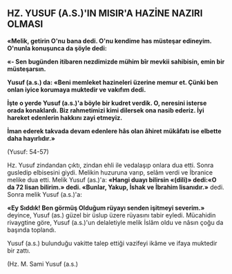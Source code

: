 ## HZ. YUSUF (A.S.)'IN MISIR'A HAZİNE NAZIRI OLMASI

**«Melik, getirin O'nu bana dedi. O'nu kendi­me has müsteşar edineyim. O'nunla konuşunca da şöyle dedi:**

**«- Sen bugünden itibaren nezdimizde mü­him bîr mevkii sahibisin, emin bir müsteşarsın.**

**Yusuf (a.s.) da: «Beni memleket hazineleri üzerine memur et. Çünki ben onlan iyice korumaya muktedir ve vakıfım dedi.**

**İşte o yerde Yusuf (a.s.)'a böyle bir kud­ret verdik. O, neresini isterse orada konaklar­dı. Biz rahmetimizi kimi dilersek ona nasib ede­riz. İyi hareket edenlerin hakkını zayi etmeyiz.**

**İman ederek takvada devam edenlere hâs olan âhiret mükâfatı ise elbette daha hayırlıdır.»**

(Yusuf: 54-57)

Hz. Yusuf zindandan çıktı, zindan ehli ile vedalaşıp onlara dua etti. Sonra gusledip elbi­sesini giydi. Melikin huzuruna varıp, selâm ver­di ve İbranice melike dua etti. Melik Yusuf (as.)'a: **«Hangi duayı bilirsin «(dili)» dedi:«O da 72 lisan bilirim.» dedi. «Bunlar, Yakup, İshak ve İbrahim lisanıdır.»** dedi. Sonra melik Yusuf (a.s.)'a:

**«Ey Sıddık! Ben görmüş Olduğum rüyayı sen­den işitmeyi severim.»** deyince, Yusuf (as.) güzel bir üslup üzere rüyasını tabir eyledi. Mücahidin rivaygtine göre, Yusuf (a.s.)'un delaletiyle melik İslâm oldu ve nâsın çoğu da başında toplandı.

Yusuf (a.s.) bulunduğu vakitte talep et­tiği vazifeyi ikâme ve ifaya muktedir bir zattı.

(Hz. M. Sami Yusuf (a.s.)

